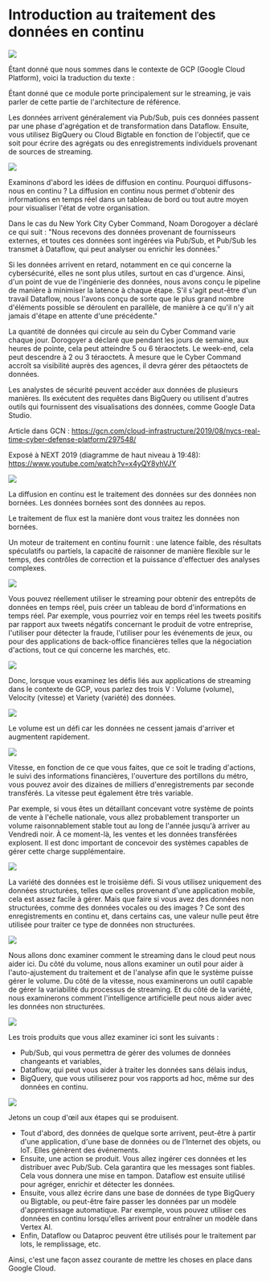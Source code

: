 ﻿# Introduction au traitement des données en continu

![](Aspose.Words.bc5327b5-467d-4e9d-8b6e-93f81ad0e843.001.png)

Étant donné que nous sommes dans le contexte de GCP (Google Cloud Platform), voici la traduction du texte :

Étant donné que ce module porte principalement sur le streaming, je vais parler de cette partie de l'architecture de référence.

Les données arrivent généralement via Pub/Sub, puis ces données passent par une phase d'agrégation et de transformation dans Dataflow. Ensuite, vous utilisez BigQuery ou Cloud Bigtable en fonction de l'objectif, que ce soit pour écrire des agrégats ou des enregistrements individuels provenant de sources de streaming.

![](Aspose.Words.bc5327b5-467d-4e9d-8b6e-93f81ad0e843.002.png)

Examinons d'abord les idées de diffusion en continu. Pourquoi diffusons-nous en continu ? La diffusion en continu nous permet d'obtenir des informations en temps réel dans un tableau de bord ou tout autre moyen pour visualiser l'état de votre organisation.

Dans le cas du New York City Cyber Command, Noam Dorogoyer a déclaré ce qui suit : "Nous recevons des données provenant de fournisseurs externes, et toutes ces données sont ingérées via Pub/Sub, et Pub/Sub les transmet à Dataflow, qui peut analyser ou enrichir les données."

Si les données arrivent en retard, notamment en ce qui concerne la cybersécurité, elles ne sont plus utiles, surtout en cas d'urgence. Ainsi, d'un point de vue de l'ingénierie des données, nous avons conçu le pipeline de manière à minimiser la latence à chaque étape. S'il s'agit peut-être d'un travail Dataflow, nous l'avons conçu de sorte que le plus grand nombre d'éléments possible se déroulent en parallèle, de manière à ce qu'il n'y ait jamais d'étape en attente d'une précédente."

La quantité de données qui circule au sein du Cyber Command varie chaque jour. Dorogoyer a déclaré que pendant les jours de semaine, aux heures de pointe, cela peut atteindre 5 ou 6 téraoctets. Le week-end, cela peut descendre à 2 ou 3 téraoctets. À mesure que le Cyber Command accroît sa visibilité auprès des agences, il devra gérer des pétaoctets de données.

Les analystes de sécurité peuvent accéder aux données de plusieurs manières. Ils exécutent des requêtes dans BigQuery ou utilisent d'autres outils qui fournissent des visualisations des données, comme Google Data Studio.

Article dans GCN : <https://gcn.com/cloud-infrastructure/2019/08/nycs-real-time-cyber-defense-platform/297548/>

Exposé à NEXT 2019 (diagramme de haut niveau à 19:48): <https://www.youtube.com/watch?v=x4yQY8yhVJY>

![](Aspose.Words.bc5327b5-467d-4e9d-8b6e-93f81ad0e843.003.png)

La diffusion en continu est le traitement des données sur des données non bornées. Les données bornées sont des données au repos.

Le traitement de flux est la manière dont vous traitez les données non bornées.

Un moteur de traitement en continu fournit : une latence faible, des résultats spéculatifs ou partiels, la capacité de raisonner de manière flexible sur le temps, des contrôles de correction et la puissance d'effectuer des analyses complexes.

![](Aspose.Words.bc5327b5-467d-4e9d-8b6e-93f81ad0e843.004.png)

Vous pouvez réellement utiliser le streaming pour obtenir des entrepôts de données en temps réel, puis créer un tableau de bord d'informations en temps réel. Par exemple, vous pourriez voir en temps réel les tweets positifs par rapport aux tweets négatifs concernant le produit de votre entreprise, l'utiliser pour détecter la fraude, l'utiliser pour les événements de jeux, ou pour des applications de back-office financières telles que la négociation d'actions, tout ce qui concerne les marchés, etc.

![](Aspose.Words.bc5327b5-467d-4e9d-8b6e-93f81ad0e843.005.png)

Donc, lorsque vous examinez les défis liés aux applications de streaming dans le contexte de GCP, vous parlez des trois V : Volume (volume), Velocity (vitesse) et Variety (variété) des données.

![](Aspose.Words.bc5327b5-467d-4e9d-8b6e-93f81ad0e843.006.png)

Le volume est un défi car les données ne cessent jamais d'arriver et augmentent rapidement.

![](Aspose.Words.bc5327b5-467d-4e9d-8b6e-93f81ad0e843.007.png)

Vitesse, en fonction de ce que vous faites, que ce soit le trading d'actions, le suivi des informations financières, l'ouverture des portillons du métro, vous pouvez avoir des dizaines de milliers d'enregistrements par seconde transférés. La vitesse peut également être très variable.

Par exemple, si vous êtes un détaillant concevant votre système de points de vente à l'échelle nationale, vous allez probablement transporter un volume raisonnablement stable tout au long de l'année jusqu'à arriver au Vendredi noir. À ce moment-là, les ventes et les données transférées explosent. Il est donc important de concevoir des systèmes capables de gérer cette charge supplémentaire.

![](Aspose.Words.bc5327b5-467d-4e9d-8b6e-93f81ad0e843.008.png)

La variété des données est le troisième défi. Si vous utilisez uniquement des données structurées, telles que celles provenant d'une application mobile, cela est assez facile à gérer. Mais que faire si vous avez des données non structurées, comme des données vocales ou des images ? Ce sont des enregistrements en continu et, dans certains cas, une valeur nulle peut être utilisée pour traiter ce type de données non structurées.

![](Aspose.Words.bc5327b5-467d-4e9d-8b6e-93f81ad0e843.009.png)

Nous allons donc examiner comment le streaming dans le cloud peut nous aider ici. Du côté du volume, nous allons examiner un outil pour aider à l'auto-ajustement du traitement et de l'analyse afin que le système puisse gérer le volume. Du côté de la vitesse, nous examinerons un outil capable de gérer la variabilité du processus de streaming. Et du côté de la variété, nous examinerons comment l'intelligence artificielle peut nous aider avec les données non structurées.

![](Aspose.Words.bc5327b5-467d-4e9d-8b6e-93f81ad0e843.010.png)

Les trois produits que vous allez examiner ici sont les suivants :

- Pub/Sub, qui vous permettra de gérer des volumes de données changeants et variables,
- Dataflow, qui peut vous aider à traiter les données sans délais indus,
- BigQuery, que vous utiliserez pour vos rapports ad hoc, même sur des données en continu.

![](Aspose.Words.bc5327b5-467d-4e9d-8b6e-93f81ad0e843.011.png)

Jetons un coup d'œil aux étapes qui se produisent.

- Tout d'abord, des données de quelque sorte arrivent, peut-être à partir d'une application, d'une base de données ou de l'Internet des objets, ou IoT. Elles génèrent des événements.
- Ensuite, une action se produit. Vous allez ingérer ces données et les distribuer avec Pub/Sub. Cela garantira que les messages sont fiables. Cela vous donnera une mise en tampon. Dataflow est ensuite utilisé pour agréger, enrichir et détecter les données.
- Ensuite, vous allez écrire dans une base de données de type BigQuery ou Bigtable, ou peut-être faire passer les données par un modèle d'apprentissage automatique. Par exemple, vous pouvez utiliser ces données en continu lorsqu'elles arrivent pour entraîner un modèle dans Vertex AI.
- Enfin, Dataflow ou Dataproc peuvent être utilisés pour le traitement par lots, le remplissage, etc.

Ainsi, c'est une façon assez courante de mettre les choses en place dans Google Cloud.
